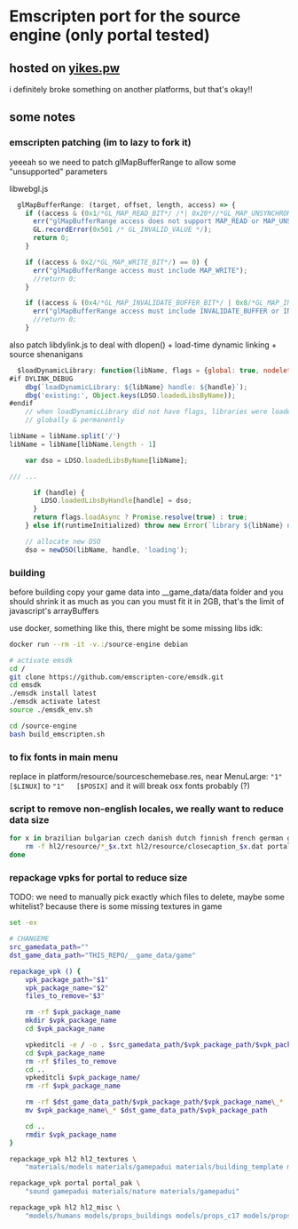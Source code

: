 # Emscripten port for the source engine (only portal tested)

## hosted on [yikes.pw](https://yikes.pw)

i definitely broke something on another platforms, but that's okay!!

## some notes

### emscripten patching (im to lazy to fork it)
yeeeah so we need to patch glMapBufferRange to allow some "unsupported" parameters

libwebgl.js
```js
  glMapBufferRange: (target, offset, length, access) => {
    if ((access & (0x1/*GL_MAP_READ_BIT*/ /*| 0x20*//*GL_MAP_UNSYNCHRONIZED_BIT*/)) != 0) {
      err("glMapBufferRange access does not support MAP_READ or MAP_UNSYNCHRONIZED");
      GL.recordError(0x501 /* GL_INVALID_VALUE */);
      return 0;
    }

    if ((access & 0x2/*GL_MAP_WRITE_BIT*/) == 0) {
      err("glMapBufferRange access must include MAP_WRITE");
      //return 0;
    }

    if ((access & (0x4/*GL_MAP_INVALIDATE_BUFFER_BIT*/ | 0x8/*GL_MAP_INVALIDATE_RANGE_BIT*/ | 0x10/*GL_MAP_FLUSH_EXPLICIT_BIT*/)) == 0) {
      err("glMapBufferRange access must include INVALIDATE_BUFFER or INVALIDATE_RANGE");
      //return 0;
    }
```

also patch libdylink.js to deal with dlopen() + load-time dynamic linking + source shenanigans
```js
  $loadDynamicLibrary: function(libName, flags = {global: true, nodelete: true}, localScope, handle) {
#if DYLINK_DEBUG
    dbg(`loadDynamicLibrary: ${libName} handle: ${handle}`);
    dbg('existing:', Object.keys(LDSO.loadedLibsByName));
#endif
    // when loadDynamicLibrary did not have flags, libraries were loaded
    // globally & permanently

libName = libName.split('/')
libName = libName[libName.length - 1]

    var dso = LDSO.loadedLibsByName[libName];

/// ...

      if (handle) {
        LDSO.loadedLibsByHandle[handle] = dso;
      }
      return flags.loadAsync ? Promise.resolve(true) : true;
    } else if(runtimeInitialized) throw new Error(`library ${libName} not found`)

    // allocate new DSO
    dso = newDSO(libName, handle, 'loading');


```
### building
before building copy your game data into __game_data/data folder
and you should shrink it as much as you can
you must fit it in 2GB, that's the limit of javascript's arrayBuffers

use docker, something like this, there might be some missing libs idk:
```sh
docker run --rm -it -v.:/source-engine debian

# activate emsdk
cd /
git clone https://github.com/emscripten-core/emsdk.git
cd emsdk
./emsdk install latest
./emsdk activate latest
source ./emsdk_env.sh

cd /source-engine
bash build_emscripten.sh
```

### to fix fonts in main menu
replace in platform/resource/sourceschemebase.res, near MenuLarge:
`"1"	[$LINUX]` to `"1"	[$POSIX]`
and it will break osx fonts probably (?)

### script to remove non-english locales, we really want to reduce data size 

```sh
for x in brazilian bulgarian czech danish dutch finnish french german greek hungarian italian japanese koreana korean latam norwegian polish portuguese romanian russian schinese spanish swedish tchinese thai turkish ukrainian vietnamese; do
	rm -f hl2/resource/*_$x.txt hl2/resource/closecaption_$x.dat portal/resource/*_$x.txt portal/resource/closecaption_$x.dat
done
```

### repackage vpks for portal to reduce size
TODO: we need to manually pick exactly which files to delete, maybe some whitelist? because there is some missing textures in game

```sh
set -ex

# CHANGEME
src_gamedata_path=""
dst_game_data_path="THIS_REPO/__game_data/game"

repackage_vpk () {
	vpk_package_path="$1"
	vpk_package_name="$2"
	files_to_remove="$3"

	rm -rf $vpk_package_name
	mkdir $vpk_package_name
	cd $vpk_package_name

	vpkeditcli -e / -o . $src_gamedata_path/$vpk_package_path/$vpk_package_name\_dir.vpk
	cd $vpk_package_name
	rm -rf $files_to_remove
	cd ..
	vpkeditcli $vpk_package_name/
	rm -rf $vpk_package_name

	rm -rf $dst_game_data_path/$vpk_package_path/$vpk_package_name\_*
	mv $vpk_package_name\_* $dst_game_data_path/$vpk_package_path

	cd ..
	rmdir $vpk_package_name
}

repackage_vpk hl2 hl2_textures \
	"materials/models materials/gamepadui materials/building_template materials/concrete materials/matsys_regressiontest materials/nature materials/skybox materials/brick materials/composite materials/glass materials/metal materials/plaster materials/stone materials/tile materials/dev"

repackage_vpk portal portal_pak \
	"sound gamepadui materials/nature materials/gamepadui"

repackage_vpk hl2 hl2_misc \
	"models/humans models/props_buildings models/props_c17 models/props_canal models/props_citizen_tech models/props_combine models/props_debris models/props_docks models/props_foliage models/props_interiors models/props_junk models/props_lab models/props_pipes models/props_rooftop models/props_trainstation models/props_vehicles models/props_vents models/props_wasteland"
```